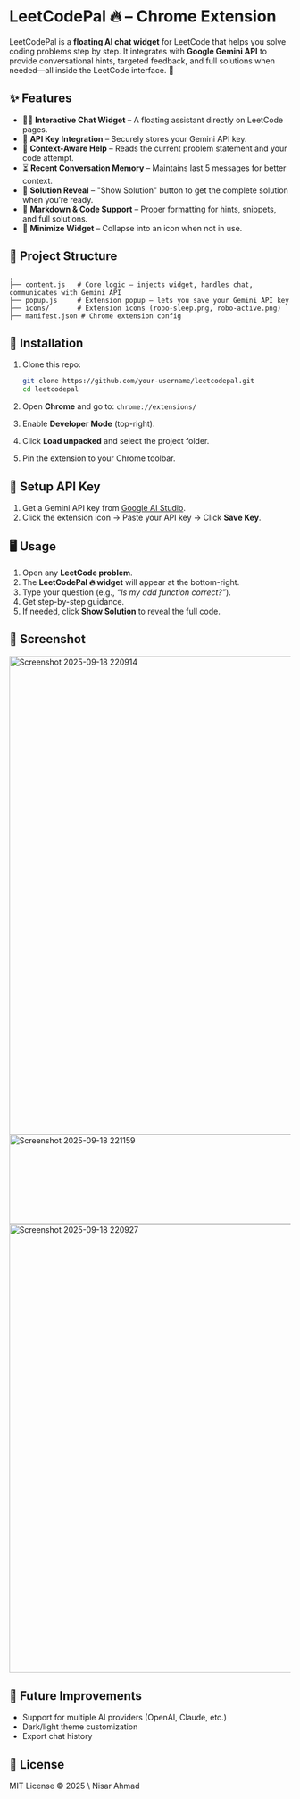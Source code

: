 # LeetCodePal 🔥 – Chrome Extension

LeetCodePal is a **floating AI chat widget** for LeetCode that helps you solve coding problems step by step.
It integrates with **Google Gemini API** to provide conversational hints, targeted feedback, and full solutions when needed—all inside the LeetCode interface. 🚀

## ✨ Features

* 🧑‍🏫 **Interactive Chat Widget** – A floating assistant directly on LeetCode pages.
* 🔑 **API Key Integration** – Securely stores your Gemini API key.
* 💬 **Context-Aware Help** – Reads the current problem statement and your code attempt.
* ⏳ **Recent Conversation Memory** – Maintains last 5 messages for better context.
* 📜 **Solution Reveal** – "Show Solution" button to get the complete solution when you’re ready.
* 📝 **Markdown & Code Support** – Proper formatting for hints, snippets, and full solutions.
* 🌙 **Minimize Widget** – Collapse into an icon when not in use.

## 📂 Project Structure

```
.
├── content.js   # Core logic – injects widget, handles chat, communicates with Gemini API
├── popup.js     # Extension popup – lets you save your Gemini API key
├── icons/       # Extension icons (robo-sleep.png, robo-active.png)
├── manifest.json # Chrome extension config
```

## 🔧 Installation

1. Clone this repo:

   ```bash
   git clone https://github.com/your-username/leetcodepal.git
   cd leetcodepal
   ```
2. Open **Chrome** and go to:
   `chrome://extensions/`
3. Enable **Developer Mode** (top-right).
4. Click **Load unpacked** and select the project folder.
5. Pin the extension to your Chrome toolbar.

## 🔑 Setup API Key

1. Get a Gemini API key from [Google AI Studio](https://aistudio.google.com/).
2. Click the extension icon → Paste your API key → Click **Save Key**.

## 🖥️ Usage

1. Open any **LeetCode problem**.
2. The **LeetCodePal 🔥 widget** will appear at the bottom-right.
3. Type your question (e.g., *“Is my add function correct?”*).
4. Get step-by-step guidance.
5. If needed, click **Show Solution** to reveal the full code.

## 📸 Screenshot

<img width="1911" height="857" alt="Screenshot 2025-09-18 220914" src="https://github.com/user-attachments/assets/f34a1e16-a5c1-4fb2-b483-f2907200b5ee" />
<img width="510" height="160" alt="Screenshot 2025-09-18 221159" src="https://github.com/user-attachments/assets/e164caf0-809d-4e7c-ab0a-cf224cdfec06" />
<img width="1133" height="804" alt="Screenshot 2025-09-18 220927" src="https://github.com/user-attachments/assets/178e98bd-dabf-4f0f-a1f3-7912380366ee" />

## 🚀 Future Improvements

* Support for multiple AI providers (OpenAI, Claude, etc.)
* Dark/light theme customization
* Export chat history

## 📝 License

MIT License © 2025 \ Nisar Ahmad
